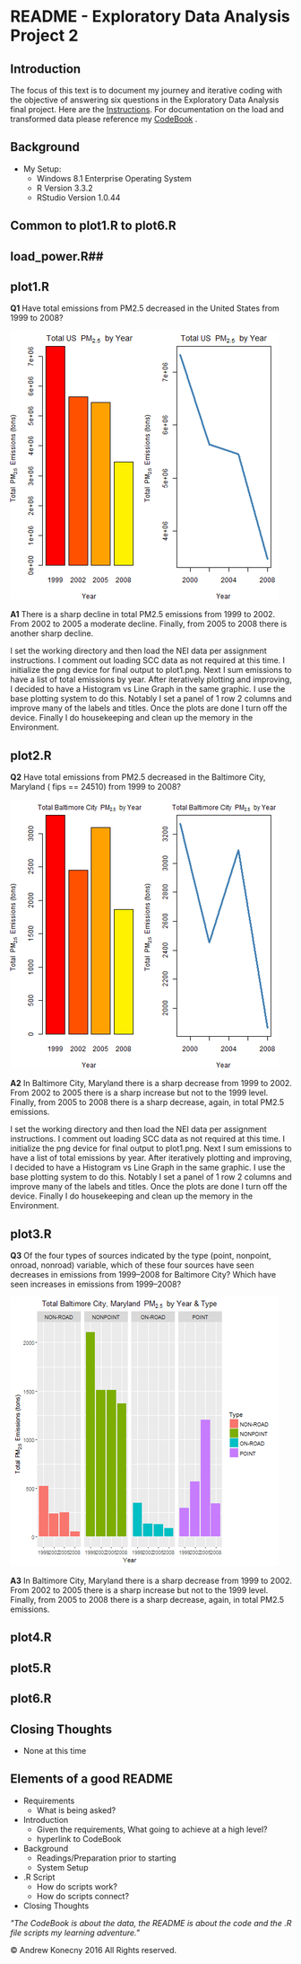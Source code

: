 # README - Exploratory Data Analysis Project 2 #

## Introduction ##
The focus of this text is to document my journey and iterative coding with the objective of answering six questions in the Exploratory Data Analysis final project.  Here are the [Instructions](https://github.com/KonecnyA/Ex_Data_Plotting2/blob/master/Instructions.md "EDA Project 2 Instructions"). For documentation on the load and transformed data please reference my [CodeBook](https://github.com/KonecnyA/Ex_Data_Plotting2/blob/master/CodeBook.md "EDA Project 2 CodeBook") .

## Background ##
- My Setup:
	- Windows 8.1 Enterprise Operating System
	- R Version 3.3.2
	- RStudio Version 1.0.44

## Common to plot1.R to plot6.R ##

## load_power.R##


## plot1.R ##
**Q1** Have total emissions from PM2.5 decreased in the United 
States from 1999 to 2008?

![plot1.png](https://github.com/KonecnyA/Ex_Data_Plotting2/blob/master/plot1.png)

**A1** There is a sharp decline in total PM2.5 emissions from 1999 to 2002.  From 2002 to 2005 a moderate decline.  Finally, from 2005 to 2008 there is another sharp decline.

I set the working directory and then load the NEI data per assignment instructions.  I comment out loading SCC data as not required at this time.  I initialize the png device for final output to plot1.png. Next I sum emissions to have a list of total emissions by year. After iteratively plotting and improving, I decided to have a Histogram vs Line Graph in the same graphic.  I use the base plotting system to do this. Notably I set a panel of 1 row 2 columns and improve many of the labels and titles. Once the plots are done I turn off the device.  Finally I do housekeeping and clean up the memory in the Environment.

## plot2.R ##
**Q2** Have total emissions from PM2.5 decreased in the  Baltimore City, Maryland ( fips == 24510) from 1999 to 2008?

![plot2.png](https://github.com/KonecnyA/Ex_Data_Plotting2/blob/master/plot2.png)

**A2** In Baltimore City, Maryland there is a sharp decrease from 1999 to 2002.  From 2002 to 2005 there is a sharp increase but not to the 1999 level.  Finally, from 2005 to 2008 there is a sharp decrease, again, in total PM2.5 emissions.

I set the working directory and then load the NEI data per assignment instructions.  I comment out loading SCC data as not required at this time.  I initialize the png device for final output to plot1.png. Next I sum emissions to have a list of total emissions by year. After iteratively plotting and improving, I decided to have a Histogram vs Line Graph in the same graphic.  I use the base plotting system to do this. Notably I set a panel of 1 row 2 columns and improve many of the labels and titles. Once the plots are done I turn off the device.  Finally I do housekeeping and clean up the memory in the Environment.

## plot3.R ##

**Q3** Of the four types of sources indicated by the type (point, nonpoint, onroad, nonroad) variable, which of these four sources have seen decreases in emissions from 1999–2008 for Baltimore City? Which have seen increases in emissions from 1999–2008?

![plot3.png](https://github.com/KonecnyA/Ex_Data_Plotting2/blob/master/plot3.png)

**A3** In Baltimore City, Maryland there is a sharp decrease from 1999 to 2002.  From 2002 to 2005 there is a sharp increase but not to the 1999 level.  Finally, from 2005 to 2008 there is a sharp decrease, again, in total PM2.5 emissions.

## plot4.R ##

## plot5.R ##

## plot6.R ##

## Closing Thoughts ##
- None at this time

## Elements of a good README ##
- Requirements
	- What  is being asked?
- Introduction
	- Given the requirements, What going to achieve at a high level?
	- hyperlink to CodeBook
- Background
	- Readings/Preparation prior to starting
	- System Setup
- .R Script
	- How do scripts work?
	- How do scripts connect?
- Closing Thoughts

*"The CodeBook is about the data, the README is about the code and the .R file scripts my learning adventure."*

© Andrew Konecny 2016 All Rights reserved.